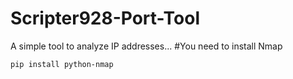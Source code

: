 # Scripter928-Port-Tool
A simple tool to analyze IP addresses...
#You need to install
Nmap
```
pip install python-nmap
```
